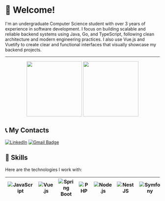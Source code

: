 # 👋 Welcome!

I'm an undergraduate Computer Science student with over 3 years of experience in software development.
I focus on building scalable and reliable backend systems using Java, Go, and TypeScript, following clean architecture and modern engineering practices.
I also use Vue.js and Vuetify to create clear and functional interfaces that visually showcase my backend projects.

---

<p align="center">
  <img height="180em" src="https://github-readme-stats.vercel.app/api/top-langs/?username=Miguel-Pezzini&layout=compact&hide=c%2B%2B,c&theme=radical"/>
  <img height="180em" src="https://github-readme-stats.vercel.app/api?username=Miguel-Pezzini&show_icons=true&theme=radical"/>
</p>

## 📞 My Contacts

[![LinkedIn](https://img.shields.io/badge/-LinkedIn-0077B5?style=flat&logo=linkedin&logoColor=white)](https://www.linkedin.com/in/miguel-pezzini-k%C3%BChr-b36605301/)
[![Gmail Badge](https://img.shields.io/badge/-miguel@gmail.com.com-D14836?style=flat&logo=gmail&logoColor=white)](mailto:miguel@example.com)

## 🚀 Skills


Here are the technologies I work with:

| ![JavaScript](https://img.shields.io/badge/-JavaScript-F7DF1E?style=flat&logo=javascript&logoColor=black) | ![Vue.js](https://img.shields.io/badge/-Vue.js-4FC08D?style=flat&logo=vue.js&logoColor=white) | ![Spring Boot](https://img.shields.io/badge/-Spring_Boot-6DB33F?style=flat&logo=springboot&logoColor=white) | ![PHP](https://img.shields.io/badge/-PHP-777BB4?style=flat&logo=php&logoColor=white) | ![Node.js](https://img.shields.io/badge/-Node.js-339933?style=flat&logo=node.js&logoColor=white) | ![NestJS](https://img.shields.io/badge/-NestJS-E0234E?style=flat&logo=nestjs&logoColor=white) | ![Symfony](https://img.shields.io/badge/-Symfony-000000?style=flat&logo=symfony&logoColor=white) | ![Go](https://img.shields.io/badge/-Go-00ADD8?style=flat&logo=go&logoColor=white) |
| ----------------------------------------------------------------------------------------------------------- | --------------------------------------------------------------------------------------------------------- | ------------------------------------------------------------------------------------------------------------- | -------------------------------------------------------------------------------------------------- | ----------------------------------------------------------------------------------------------------- | --------------------------------------------------------------------------------------------------------- | ----------------------------------------------------------------------------------------------------- | ------------------------------------------------------------------------------------------------ |


